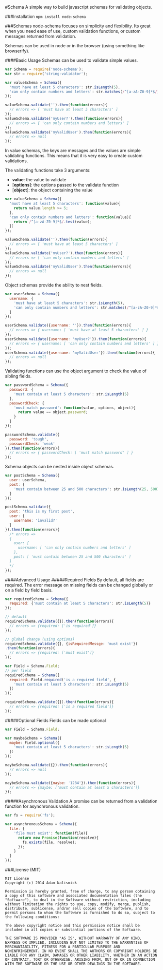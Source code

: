 #Schema
A simple way to build javascript schemas for validating objects.

###Installation
`npm install node-schema`

###Schemas
node-schema focuses on simplicity and flexibility.  Its great when you need ease of use,
custom validation functions, or custom messages returned from validation.

Schemas can be used in node or in the browser (using something like browserify).

####Basic Usage
Schemas can be used to validate simple values.

```javascript
var Schema = require('node-schema');
var str = require('string-validator');

var valueSchema = Schema({
  'must have at least 5 characters': str.isLength(5),
  'can only contain numbers and letters': str.matches(/^[a-zA-Z0-9]*$/)
});

valueSchema.validate('').then(function(errors){
  // errors => [ 'must have at least 5 characters' ]
});
valueSchema.validate('myUser?').then(function(errors){
  // errors => [ 'can only contain numbers and letters' ]
});
valueSchema.validate('myValidUser').then(function(errors){
  // errors => null
});
```

In value schemas, the keys are messages and the values are simple validating functions.
This means that it is very easy to create custom validations.

The validating functions take 3 arguments:
* __value__: the value to validate
* [__options__]: the options passed to the validate function
* [__object__]: the object containing the value

```javascript
var valueSchema = Schema({
  'must have at least 5 characters': function(value){
    return value.length >= 5;
  },
  'can only contain numbers and letters': function(value){
    return /^[a-zA-Z0-9]*$/.test(value);
  })
});

valueSchema.validate('').then(function(errors){
  // errors => [ 'must have at least 5 characters' ]
});
valueSchema.validate('myUser?').then(function(errors){
  // errors => [ 'can only contain numbers and letters' ]
});
valueSchema.validate('myValidUser').then(function(errors){
  // errors => null
});
```

Object schemas provide the ability to nest fields.

```javascript
var userSchema = Schema({
  username: {
    'must have at least 5 characters': str.isLength(5),
    'can only contain numbers and letters': str.matches(/^[a-zA-Z0-9]*$/)
  }
});

userSchema.validate({username: ''}).then(function(errors){
  // errors => { username: [ 'must have at least 5 characters' ] }
});
userSchema.validate({username: 'myUser?'}).then(function(errors){
  // errors => { username: [ 'can only contain numbers and letters' ] }
});
userSchema.validate({username: 'myValidUser'}).then(function(errors){
  // errors => null
});
```

Validating functions can use the object argument to check the value of sibling fields.

```javascript
var passwordSchema = Schema({
  password: {
    'must contain at least 5 characters': str.isLength(5)
  },
  passwordCheck: {
    'must match password': function(value, options, object){
      return value == object.password;
    }
  }
});

passwordSchema.validate({
  password: 'tough',
  passwordCheck: 'weak'
}).then(function(errors){
  // errors => { passwordCheck: [ 'must match password' ] }
});
```

Schema objects can be nested inside object schemas.

```javascript
var postSchema = Schema({
  user: userSchema,
  post: {
    'must contain between 25 and 500 characters': str.isLength(25, 500)
  }
});

postSchema.validate({
  post: 'this is my first post',
  user: {
    username: 'invalid?'
  }
}).then(function(errors){
  /* errors =>
  {
    user: {
      username: [ 'can only contain numbers and letters' ]
    },
    post: [ 'must contain between 25 and 500 characters' ]
  }
  */
});
```

####Advanced Usage
#####Required Fields
By default, all fields are required.  The error message on missing fields
can be changed globally or on a field by field basis.

```javascript
var requiredSchema = Schema({
  required: {'must contain at least 5 characters': str.isLength(5)}
});

// default
requiredSchema.validate({}).then(function(errors){
  // errors => {required: ['is required']}
});

// global change (using options)
requiredSchema.validate({}, {isRequiredMessge: 'must exist'})
.then(function(errors){
  // errors => {required: ['must exist']}
});

var Field = Schema.Field;
// per field
requiredSchema = Schema({
  required: Field.required('is a required field', {
    'must contain at least 5 characters': str.isLength(5)
  })
});

requiredSchema.validate({}).then(function(errors){
  // errors => {required: ['is a required field']}
});
```

#####Optional Fields
Fields can be made optional

```javascript
var Field = Schema.Field;

var maybeSchema = Schema({
  maybe: Field.optional({
    'must contain at least 5 characters': str.isLength(5)
  })
});

maybeSchema.validate({}).then(function(errors){
  // errors => null
});

maybeSchema.validate({maybe: '1234'}).then(function(errors){
  // errors => {maybe: ['must contain at least 5 characters']}
});
```

#####Asynchronous Validation
A promise can be returned from a validation function for asynchronous validation.

```javascript
var fs = require('fs');

var asynchronousSchema = Schema({
  file: {
    'file must exist': function(file){
      return new Promise(function(resolve){
        fs.exists(file, resolve);
      });
    }
  }
});
```

###License (MIT)

```
MIT License
Copyright (c) 2014 Adam Nalisnick

Permission is hereby granted, free of charge, to any person obtaining
a copy of this software and associated documentation files (the
"Software"), to deal in the Software without restriction, including
without limitation the rights to use, copy, modify, merge, publish,
distribute, sublicense, and/or sell copies of the Software, and to
permit persons to whom the Software is furnished to do so, subject to
the following conditions:

The above copyright notice and this permission notice shall be
included in all copies or substantial portions of the Software.

THE SOFTWARE IS PROVIDED "AS IS", WITHOUT WARRANTY OF ANY KIND,
EXPRESS OR IMPLIED, INCLUDING BUT NOT LIMITED TO THE WARRANTIES OF
MERCHANTABILITY, FITNESS FOR A PARTICULAR PURPOSE AND
NONINFRINGEMENT. IN NO EVENT SHALL THE AUTHORS OR COPYRIGHT HOLDERS BE
LIABLE FOR ANY CLAIM, DAMAGES OR OTHER LIABILITY, WHETHER IN AN ACTION
OF CONTRACT, TORT OR OTHERWISE, ARISING FROM, OUT OF OR IN CONNECTION
WITH THE SOFTWARE OR THE USE OR OTHER DEALINGS IN THE SOFTWARE.
```
